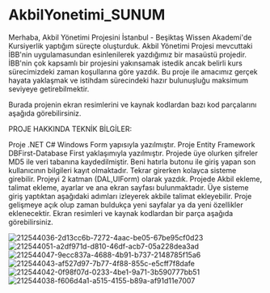 # AkbilYonetimi_SUNUM
Merhaba, Akbil Yönetimi Projesini İstanbul - Beşiktaş Wissen Akademi'de Kursiyerlik yaptığım süreçte oluşturduk. Akbil Yönetimi Projesi mevcuttaki İBB'nin uygulamasundan esinlenilerek yazdığımız bir masaüstü projedir. İBB'nin çok kapsamlı bir projesini yakınsamak istedik ancak belirli kurs sürecimizdeki zaman koşullarına göre yazdık. Bu proje ile amacımız gerçek hayata yaklaşmak ve istihdam sürecindeki hazır bulunuşluğu maksimum seviyeye getirebilmektir.

Burada projenin ekran resimlerini ve kaynak kodlardan bazı kod parçalarını aşağıda görebilirsiniz.

PROJE HAKKINDA TEKNİK BİLGİLER:

Proje .NET C# Windows Form yapısıyla yazılmıştır. Proje Entity Framework DBFirst-Database First yaklaşımıyla yazılmıştır. Projede üye olurken şifreler MD5 ile veri tabanına kaydedilmiştir. Beni hatırla butonu ile giriş yapan son kullanıcının bilgileri kayıt olmaktadır. Tekrar girerken kolayca sisteme girebilir. Projeyi 2 katman (DAL,UIForm) olarak yazdık. Projede Akbil ekleme, talimat ekleme, ayarlar ve ana ekran sayfası bulunmaktadır. Üye sisteme giriş yaptıktan aşağıdaki adımları izleyerek akbile talimat ekleyebilir. Proje gelişmeye açık olup zaman buldukça yeni sayfalar ya da yeni özellikler eklenecektir. Ekran resimleri ve kaynak kodlardan bir parça aşağıda görebilirsiniz.

![212544036-2d13cc6b-7272-4aac-be05-67be95cf0d23](https://user-images.githubusercontent.com/73273677/217246190-4127ee91-b9fe-4077-8dd8-7ea732a02cea.png)
![212544051-a2df971d-d810-46df-acb7-05a228dea3ad](https://user-images.githubusercontent.com/73273677/217246195-dde51081-a36a-4999-91d3-053672bb5cd9.png)
![212544047-9ecc837a-4688-4b91-b737-2148785f15a6](https://user-images.githubusercontent.com/73273677/217246197-ee8804ba-086b-4d99-84f2-4a5fbb65f1de.png)
![212544043-af527d97-7b77-4f88-855c-e5cff7f8dafe](https://user-images.githubusercontent.com/73273677/217246199-00679c1b-7d59-43fe-a6ae-6fffa499d774.png)
![212544042-0f98f07d-0233-4be1-9a71-3b590777bb51](https://user-images.githubusercontent.com/73273677/217246202-55e99f18-3060-443b-92a6-f927093572b6.png)
![212544038-f606d4a1-a515-4155-b89a-af91d11e7007](https://user-images.githubusercontent.com/73273677/217246208-40d91e92-e730-425a-a134-5d8084d00f5e.png)
